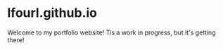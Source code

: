 # lfourl.github.io
Welcome to my portfolio website! 
Tis a work in progress, but it's getting there!
